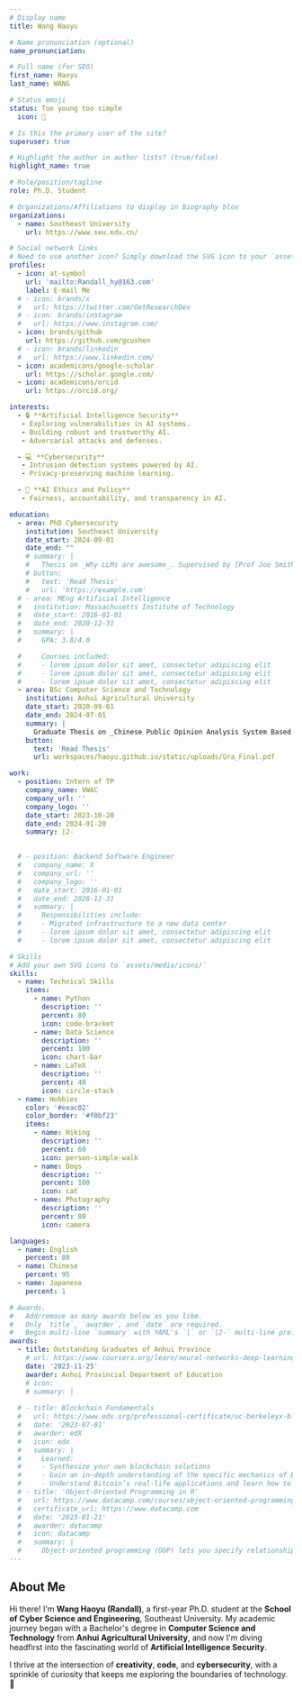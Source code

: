 ```yaml
---
# Display name
title: Wang Haoyu

# Name pronunciation (optional)
name_pronunciation: 

# Full name (for SEO)
first_name: Haoyu
last_name: WANG

# Status emoji
status: Too young too simple
  icon: 🎄

# Is this the primary user of the site?
superuser: true

# Highlight the author in author lists? (true/false)
highlight_name: true

# Role/position/tagline
role: Ph.D. Student

# Organizations/Affiliations to display in Biography blox
organizations:
  - name: Southeast University
    url: https://www.seu.edu.cn/

# Social network links
# Need to use another icon? Simply download the SVG icon to your `assets/media/icons/` folder.
profiles:
  - icon: at-symbol
    url: 'mailto:Randall_hy@163.com'
    label: E-mail Me
  # - icon: brands/x
  #   url: https://twitter.com/GetResearchDev
  # - icon: brands/instagram
  #   url: https://www.instagram.com/
  - icon: brands/github
    url: https://github.com/gcushen
  # - icon: brands/linkedin
  #   url: https://www.linkedin.com/
  - icon: academicons/google-scholar
    url: https://scholar.google.com/
  - icon: academicons/orcid
    url: https://orcid.org/

interests:
  - 🔒 **Artificial Intelligence Security**
   - Exploring vulnerabilities in AI systems.  
   - Building robust and trustworthy AI.  
   - Adversarial attacks and defenses.  

  - 💻 **Cybersecurity**  
   - Intrusion detection systems powered by AI.  
   - Privacy-preserving machine learning.  

  - 🤖 **AI Ethics and Policy**  
   - Fairness, accountability, and transparency in AI.

education:
  - area: PhD Cybersecurity
    institution: Southeast University
    date_start: 2024-09-01
    date_end: ""
    # summary: |
    #   Thesis on _Why LLMs are awesome_. Supervised by [Prof Joe Smith](https://example.com). Presented papers at 5 IEEE conferences with the contributions being published in 2 Springer journals.
    # button:
    #   text: 'Read Thesis'
    #   url: 'https://example.com'
  # - area: MEng Artificial Intelligence
  #   institution: Massachusetts Institute of Technology
  #   date_start: 2016-01-01
  #   date_end: 2020-12-31
  #   summary: |
  #     GPA: 3.8/4.0

  #     Courses included:
  #     - lorem ipsum dolor sit amet, consectetur adipiscing elit
  #     - lorem ipsum dolor sit amet, consectetur adipiscing elit
  #     - lorem ipsum dolor sit amet, consectetur adipiscing elit
  - area: BSc Computer Science and Technology
    institution: Anhui Agricultural University
    date_start: 2020-09-01
    date_end: 2024-07-01
    summary: |
      Graduate Thesis on _Chinese Public Opinion Analysis System Based on Multi-Source Social Media Data and Deep Learning_. Supervised by [Prof Wu]. 
    button:
      text: 'Read Thesis'
      url: workspaces/haoyu.github.io/static/uploads/Gra_Final.pdf

work:
  - position: Intern of TP
    company_name: VWAC
    company_url: ''
    company_logo: ''
    date_start: 2023-10-20
    date_end: 2024-01-20
    summary: |2-
    

  # - position: Backend Software Engineer
  #   company_name: X
  #   company_url: ''
  #   company_logo: ''
  #   date_start: 2016-01-01
  #   date_end: 2020-12-31
  #   summary: |
  #     Responsibilities include:
  #     - Migrated infrastructure to a new data center
  #     - lorem ipsum dolor sit amet, consectetur adipiscing elit
  #     - lorem ipsum dolor sit amet, consectetur adipiscing elit

# Skills
# Add your own SVG icons to `assets/media/icons/`
skills:
  - name: Technical Skills
    items:
      - name: Python
        description: ''
        percent: 80
        icon: code-bracket
      - name: Data Science
        description: ''
        percent: 100
        icon: chart-bar
      - name: LaTeX
        description: ''
        percent: 40
        icon: circle-stack
  - name: Hobbies
    color: '#eeac02'
    color_border: '#f0bf23'
    items:
      - name: Hiking
        description: ''
        percent: 60
        icon: person-simple-walk
      - name: Dogs
        description: ''
        percent: 100
        icon: cat
      - name: Photography
        description: ''
        percent: 80
        icon: camera

languages:
  - name: English
    percent: 80
  - name: Chinese
    percent: 95
  - name: Japanese
    percent: 1

# Awards.
#   Add/remove as many awards below as you like.
#   Only `title`, `awarder`, and `date` are required.
#   Begin multi-line `summary` with YAML's `|` or `|2-` multi-line prefix and indent 2 spaces below.
awards:
  - title: Outstanding Graduates of Anhui Province
    # url: https://www.coursera.org/learn/neural-networks-deep-learning
    date: '2023-11-25'
    awarder: Anhui Provincial Department of Education 
    # icon:
    # summary: |
      
  # - title: Blockchain Fundamentals
  #   url: https://www.edx.org/professional-certificate/uc-berkeleyx-blockchain-fundamentals
  #   date: '2023-07-01'
  #   awarder: edX
  #   icon: edx
  #   summary: |
  #     Learned:
  #     - Synthesize your own blockchain solutions
  #     - Gain an in-depth understanding of the specific mechanics of Bitcoin
  #     - Understand Bitcoin’s real-life applications and learn how to attack and destroy Bitcoin, Ethereum, smart contracts and Dapps, and alternatives to Bitcoin’s Proof-of-Work consensus algorithm
  # - title: 'Object-Oriented Programming in R'
  #   url: https://www.datacamp.com/courses/object-oriented-programming-with-s3-and-r6-in-r
  #   certificate_url: https://www.datacamp.com
  #   date: '2023-01-21'
  #   awarder: datacamp
  #   icon: datacamp
  #   summary: |
  #     Object-oriented programming (OOP) lets you specify relationships between functions and the objects that they can act on, helping you manage complexity in your code. This is an intermediate level course, providing an introduction to OOP, using the S3 and R6 systems. S3 is a great day-to-day R programming tool that simplifies some of the functions that you write. R6 is especially useful for industry-specific analyses, working with web APIs, and building GUIs.
---
```


## About Me

Hi there! I'm **Wang Haoyu (Randall)**, a first-year Ph.D. student at the **School of Cyber Science and Engineering**, Southeast University. My academic journey began with a Bachelor's degree in **Computer Science and Technology** from **Anhui Agricultural University**, and now I'm diving headfirst into the fascinating world of **Artificial Intelligence Security**.  

I thrive at the intersection of **creativity**, **code**, and **cybersecurity**, with a sprinkle of curiosity that keeps me exploring the boundaries of technology. 🚀  
